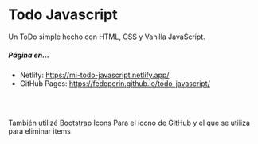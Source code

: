 # Todo Javascript
Un ToDo simple hecho con HTML, CSS y Vanilla JavaScript. <br>
##### Página en...
- Netlify: https://mi-todo-javascript.netlify.app/
- GitHub Pages: https://fedeperin.github.io/todo-javascript/
<br>
<br>

También utilizé <a href="https://icons.getbootstrap.com/" target="_blank">Bootstrap Icons</a> Para el ícono de GitHub y el que se utiliza para eliminar items
